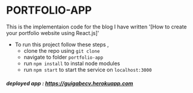 # PORTFOLIO-APP
This is the implementaion code for the blog I have written '[How to create your portfolio website using React.js]'
- To run this project follow these steps ,
  - clone the repo using `git clone`
  - navigate to folder `portfolio-app`
  - run `npm install` to instal node modules
  - run `npm start` to start the service on `localhost:3000`

##### deployed app : https://guigabecv.herokuapp.com
